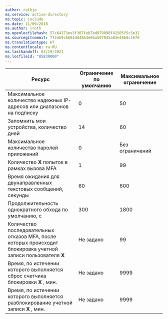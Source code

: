 ```yaml
---
author: rothja
ms.service: active-directory
ms.topic: include
ms.date: 11/09/2018
ms.author: jroth
ms.openlocfilehash: 57c64173ee3f307feb7bd879098f41505f5c5e32
ms.sourcegitcommit: 772eb9c6684dd4864e0ba507945a83e48b8c16f0
ms.translationtype: HT
ms.contentlocale: ru-RU
ms.lasthandoff: 03/19/2021
ms.locfileid: "85839000"
---
```

| Ресурс | Ограничение по умолчанию | Максимальное ограничение |
| --- | --- | --- |
| Максимальное количество надежных IP-адресов или диапазонов</a> на подписку |0 |50 |
| Запомнить мои устройства, количество дней |14 |60 |
| Максимальное количество паролей приложений |0 |Без ограничений |
| Количество **X** попыток в рамках вызова MFA |1 |99 |
| Время ожидания для двунаправленных текстовых сообщений, секунды |60 |600 |
| Продолжительность однократного обхода по умолчанию, с |300 |1800 |
| Количество последовательных отказов MFA, после которых происходит блокировка учетной записи пользователя **X** |Не задано |99 |
| Время, по истечении которого выполняется сброс счетчика блокировки **X** , мин. |Не задано |9999 |
| Время, по истечении которого выполняется разблокирование учетной записи **X** , мин. |Не задано |9999 |

